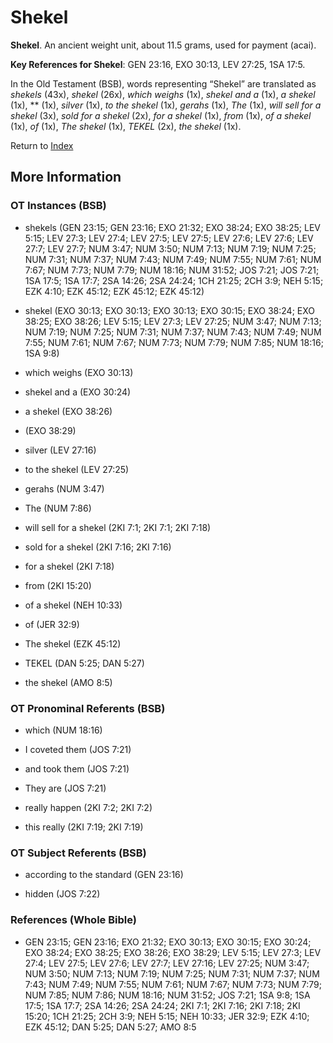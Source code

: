 # Shekel
**Shekel**. 
An ancient weight unit, about 11.5 grams, used for payment (acai). 


**Key References for Shekel**: 
GEN 23:16, EXO 30:13, LEV 27:25, 1SA 17:5. 


In the Old Testament (BSB), words representing “Shekel” are translated as 
*shekels* (43x), *shekel* (26x), *which weighs* (1x), *shekel and a* (1x), *a shekel* (1x), ** (1x), *silver* (1x), *to the shekel* (1x), *gerahs* (1x), *The* (1x), *will sell for a shekel* (3x), *sold for a shekel* (2x), *for a shekel* (1x), *from* (1x), *of a shekel* (1x), *of* (1x), *The shekel* (1x), *TEKEL* (2x), *the shekel* (1x). 




Return to [Index](00-Index.md)

## More Information

### OT Instances (BSB)

* shekels (GEN 23:15; GEN 23:16; EXO 21:32; EXO 38:24; EXO 38:25; LEV 5:15; LEV 27:3; LEV 27:4; LEV 27:5; LEV 27:5; LEV 27:6; LEV 27:6; LEV 27:7; LEV 27:7; NUM 3:47; NUM 3:50; NUM 7:13; NUM 7:19; NUM 7:25; NUM 7:31; NUM 7:37; NUM 7:43; NUM 7:49; NUM 7:55; NUM 7:61; NUM 7:67; NUM 7:73; NUM 7:79; NUM 18:16; NUM 31:52; JOS 7:21; JOS 7:21; 1SA 17:5; 1SA 17:7; 2SA 14:26; 2SA 24:24; 1CH 21:25; 2CH 3:9; NEH 5:15; EZK 4:10; EZK 45:12; EZK 45:12; EZK 45:12)

* shekel (EXO 30:13; EXO 30:13; EXO 30:13; EXO 30:15; EXO 38:24; EXO 38:25; EXO 38:26; LEV 5:15; LEV 27:3; LEV 27:25; NUM 3:47; NUM 7:13; NUM 7:19; NUM 7:25; NUM 7:31; NUM 7:37; NUM 7:43; NUM 7:49; NUM 7:55; NUM 7:61; NUM 7:67; NUM 7:73; NUM 7:79; NUM 7:85; NUM 18:16; 1SA 9:8)

* which weighs (EXO 30:13)

* shekel and a (EXO 30:24)

* a shekel (EXO 38:26)

*  (EXO 38:29)

* silver (LEV 27:16)

* to the shekel (LEV 27:25)

* gerahs (NUM 3:47)

* The (NUM 7:86)

* will sell for a shekel (2KI 7:1; 2KI 7:1; 2KI 7:18)

* sold for a shekel (2KI 7:16; 2KI 7:16)

* for a shekel (2KI 7:18)

* from (2KI 15:20)

* of a shekel (NEH 10:33)

* of (JER 32:9)

* The shekel (EZK 45:12)

* TEKEL (DAN 5:25; DAN 5:27)

* the shekel (AMO 8:5)



### OT Pronominal Referents (BSB)

* which (NUM 18:16)

* I coveted them (JOS 7:21)

* and took them (JOS 7:21)

* They are (JOS 7:21)

* really happen (2KI 7:2; 2KI 7:2)

* this really (2KI 7:19; 2KI 7:19)



### OT Subject Referents (BSB)

* according to the standard (GEN 23:16)

* hidden (JOS 7:22)



### References (Whole Bible)

* GEN 23:15; GEN 23:16; EXO 21:32; EXO 30:13; EXO 30:15; EXO 30:24; EXO 38:24; EXO 38:25; EXO 38:26; EXO 38:29; LEV 5:15; LEV 27:3; LEV 27:4; LEV 27:5; LEV 27:6; LEV 27:7; LEV 27:16; LEV 27:25; NUM 3:47; NUM 3:50; NUM 7:13; NUM 7:19; NUM 7:25; NUM 7:31; NUM 7:37; NUM 7:43; NUM 7:49; NUM 7:55; NUM 7:61; NUM 7:67; NUM 7:73; NUM 7:79; NUM 7:85; NUM 7:86; NUM 18:16; NUM 31:52; JOS 7:21; 1SA 9:8; 1SA 17:5; 1SA 17:7; 2SA 14:26; 2SA 24:24; 2KI 7:1; 2KI 7:16; 2KI 7:18; 2KI 15:20; 1CH 21:25; 2CH 3:9; NEH 5:15; NEH 10:33; JER 32:9; EZK 4:10; EZK 45:12; DAN 5:25; DAN 5:27; AMO 8:5



